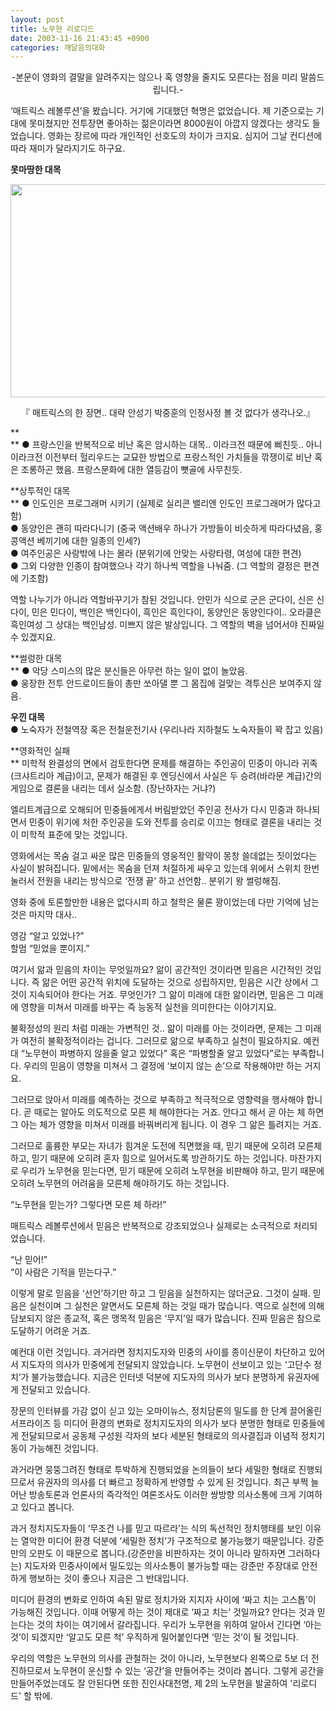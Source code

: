 ```yaml
---
layout: post
title: 노무현 리로디드
date: 2003-11-16 21:43:45 +0900
categories: 깨달음의대화
---
```

<p align="center">
  -본문이 영화의 결말을 알려주지는 않으나 혹 영향을 줄지도 모른다는 점을 미리 말씀드립니다.-
</p>

‘매트릭스 레볼루션’을 봤습니다. 거기에 기대했던 혁명은 없었습니다. 제 기준으로는 기대에 못미쳤지만 전투장면 좋아하는 젊은이라면 8000원이 아깝지 않겠다는 생각도 들었습니다. 영화는 장르에 따라 개인적인 선호도의 차이가 크지요. 심지어 그날 컨디션에 따라 재미가 달라지기도 하구요. 

**못마땅한 대목**

<p align="center">
  <img src="http://drkimz.com/technote/board/KDR/upimg/1068985246.jpg" width="534" height="341" border="0" />
</p>

<p align="center">
  『 매트릭스의 한 장면.. 대략 안성기 박중훈의 인정사정 볼 것 없다가 생각나오.』
</p>

**  
** ● 프랑스인을 반복적으로 비난 혹은 암시하는 대목.. 이라크전 때문에 삐친듯.. 아니 이라크전 이전부터 헐리우드는 교묘한 방법으로 프랑스적인 가치들을 깎쟁이로 비난 혹은 조롱하곤 했음. 프랑스문화에 대한 열등감이 뼛골에 사무친듯. 

**상투적인 대목  
** ● 인도인은 프로그래머 시키기 (실제로 실리콘 밸리엔 인도인 프로그래머가 많다고 함)   
● 동양인은 괜히 따라다니기 (중국 액션배우 하나가 가방들이 비슷하게 따라다녔음, 홍콩액션 베끼기에 대한 일종의 인세?)   
● 여주인공은 사랑밖에 나는 몰라 (분위기에 안맞는 사랑타령, 여성에 대한 편견)   
● 그외 다양한 인종이 참여했으나 각기 하나씩 역할을 나눠줌. (그 역할의 결정은 편견에 기초함) 

역할 나누기가 아니라 역할바꾸기가 참된 것입니다. 안민가 식으로 군은 군다이, 신은 신다이, 민은 민다이, 백인은 백인다이, 흑인은 흑인다이, 동양인은 동양인다이.. 오라클은 흑인여성 그 상대는 백인남성. 미쁘지 않은 발상입니다. 그 역할의 벽을 넘어서야 진짜일 수 있겠지요. 

**썰렁한 대목  
** ● 악당 스미스의 많은 분신들은 아무런 하는 일이 없이 놀았음.   
● 웅장한 전투 안드로이드들이 총만 쏘아댈 뿐 그 몸집에 걸맞는 격투신은 보여주지 않음. 

**우낀 대목**   
● 노숙자가 전철역장 혹은 전철운전기사 (우리나라 지하철도 노숙자들이 꽉 잡고 있음) 

**영화적인 실패   
** 미학적 완결성의 면에서 검토한다면 문제를 해결하는 주인공이 민중이 아니라 귀족(크샤트리아 계급)이고, 문제가 해결된 후 엔딩신에서 사실은 두 승려(바라문 계급)간의 게임으로 결론을 내리는 데서 실소함. (장난하자는 거냐?) 

엘리트계급으로 오해되어 민중들에게서 버림받았던 주인공 전사가 다시 민중과 하나되면서 민중이 위기에 처한 주인공을 도와 전투를 승리로 이끄는 형태로 결론을 내리는 것이 미학적 표준에 맞는 것입니다. 

영화에서는 목숨 걸고 싸운 많은 민중들의 영웅적인 활약이 몽창 쓸데없는 짓이었다는 사실이 밝혀집니다. 밑에서는 목숨을 던져 처절하게 싸우고 있는데 위에서 스위치 한번 눌러서 전원을 내리는 방식으로 ‘전쟁 끝’ 하고 선언함.. 분위기 왕 썰렁해짐. 

영화 중에 토론할만한 내용은 없다시피 하고 철학은 물론 꽝이었는데 다만 기억에 남는 것은 마지막 대사.. 

영감 “알고 있었나?”   
할멈 “믿었을 뿐이지.” 

여기서 앎과 믿음의 차이는 무엇일까요? 앎이 공간적인 것이라면 믿음은 시간적인 것입니다. 즉 앎은 어떤 공간적 위치에 도달하는 것으로 성립하지만, 믿음은 시간 상에서 그것이 지속되어야 한다는 거죠. 무엇인가? 그 앎이 미래에 대한 앎이라면, 믿음은 그 미래에 영향을 미쳐서 미래를 바꾸는 즉 능동적 실천을 의미한다는 이야기지요. 

불확정성의 원리 처럼 미래는 가변적인 것.. 앎이 미래를 아는 것이라면, 문제는 그 미래가 여전히 불확정적이라는 겁니다. 그러므로 앎으로 부족하고 실천이 필요하지요. 예컨대 “노무현이 파병하지 않을줄 알고 있었다” 혹은 “파병할줄 알고 있었다”로는 부족합니다. 우리의 믿음이 영향을 미쳐서 그 결정에 ‘보이지 않는 손’으로 작용해야만 하는 거지요. 

그러므로 앉아서 미래를 예측하는 것으로 부족하고 적극적으로 영향력을 행사해야 합니다. 곧 때로는 알아도 의도적으로 모른 체 해야한다는 거죠. 안다고 해서 곧 아는 체 하면 그 아는 체가 영향을 미쳐서 미래를 바꿔버리게 됩니다. 이 경우 그 앎은 틀려지는 거죠.

그러므로 훌륭한 부모는 자녀가 힘겨운 도전에 직면했을 때, 믿기 때문에 오히려 모른체 하고, 믿기 때문에 오히려 혼자 힘으로 일어서도록 방관하기도 하는 것입니다. 마찬가지로 우리가 노무현을 믿는다면, 믿기 때문에 오히려 노무현을 비판해야 하고, 믿기 때문에 오히려 노무현의 어려움을 모른체 해야하기도 하는 것입니다. 

“노무현을 믿는가? 그렇다면 모른 체 하라!”

매트릭스 레볼루션에서 믿음은 반복적으로 강조되었으나 실제로는 소극적으로 처리되었습니다. 

“난 믿어!”  
“이 사람은 기적을 믿는다구.” 

이렇게 말로 믿음을 ‘선언’하기만 하고 그 믿음을 실천하지는 않더군요. 그것이 실패. 믿음은 실천이며 그 실천은 알면서도 모른체 하는 것일 때가 많습니다. 역으로 실천에 의해 담보되지 않은 종교적, 혹은 맹목적 믿음은 ‘무지’일 때가 많습니다. 진짜 믿음은 참으로 도달하기 어려운 거죠. 

예컨대 이런 것입니다. 과거라면 정치지도자와 민중의 사이를 종이신문이 차단하고 있어서 지도자의 의사가 민중에게 전달되지 않았습니다. 노무현이 선보이고 있는 ‘고단수 정치’가 불가능했습니다. 지금은 인터넷 덕분에 지도자의 의사가 보다 분명하게 유권자에게 전달되고 있습니다. 

장문의 인터뷰를 가감 없이 싣고 있는 오마이뉴스, 정치담론의 밀도를 한 단계 끌어올린 서프라이즈 등 미디어 환경의 변화로 정치지도자의 의사가 보다 분명한 형태로 민중들에게 전달되므로서 공동체 구성원 각자의 보다 세분된 형태로의 의사결집과 이념적 정치기동이 가능해진 것입니다. 

과거라면 뭉뚱그려진 형태로 투박하게 진행되었을 논의들이 보다 세밀한 형태로 진행되므로서 유권자의 의사를 더 빠르고 정확하게 반영할 수 있게 된 것입니다. 최근 부쩍 늘어난 방송토론과 언론사의 즉각적인 여론조사도 이러한 쌍방향 의사소통에 크게 기여하고 있다고 봅니다. 

과거 정치지도자들이 ‘무조건 나를 믿고 따르라’는 식의 독선적인 정치행태를 보인 이유는 열악한 미디어 환경 덕분에 ‘세밀한 정치’가 구조적으로 불가능했기 때문입니다. 강준만의 오판도 이 때문으로 봅니다.(강준만을 비판하자는 것이 아니라 말하자면 그러하다는) 지도자와 민중사이에서 밀도있는 의사소통이 불가능할 때는 강준만 주장대로 안전하게 행보하는 것이 좋으나 지금은 그 반대입니다. 

미디어 환경의 변화로 인하여 속된 말로 정치가와 지지자 사이에 ‘짜고 치는 고스톱’이 가능해진 것입니다. 이때 어떻게 하는 것이 제대로 ‘짜고 치는’ 것일까요? 안다는 것과 믿는다는 것의 차이는 여기에서 갈라집니다. 우리가 노무현을 위하여 알아서 긴다면 ‘아는 것’이 되겠지만 ‘알고도 모른 척’ 우직하게 밀어붙인다면 ‘믿는 것’이 될 것입니다. 

우리의 역할은 노무현의 의사를 관철하는 것이 아니라, 노무현보다 왼쪽으로 5보 더 전진하므로서 노무현이 운신할 수 있는 ‘공간’을 만들어주는 것이라 봅니다. 그렇게 공간을 만들어주었는데도 잘 안된다면 또한 진인사대천명, 제 2의 노무현을 발굴하여 '리로디드' 할 밖에.